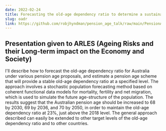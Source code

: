 ```yaml
---
date: 2022-02-24
title: Forecasting the old-age dependency ratio to determine a sustainable pension age
slug: oadr
link: https://github.com/robjhyndman/pension_age_talk/raw/main/PensionAge.pdf
---
```


## Presentation given to ARLES (Ageing Risks and their Long-term impact on the Economy and Society)

I'll describe how to forecast the old-age dependency ratio for Australia under various pension age proposals, and estimate a pension age scheme that will provide a stable old-age dependency ratio at a specified level. The approach involves a stochastic population forecasting method based on coherent functional data models for mortality, fertility and net migration, which is used to simulate the future age-structure of the population. The results suggest that the Australian pension age should be increased to 68 by 2030, 69 by 2036, and 70 by 2050, in order to maintain the old-age dependency ratio at 23%, just above the 2018 level. The general approach described can easily be extended to other target levels of the old-age dependency ratio and to other countries.
